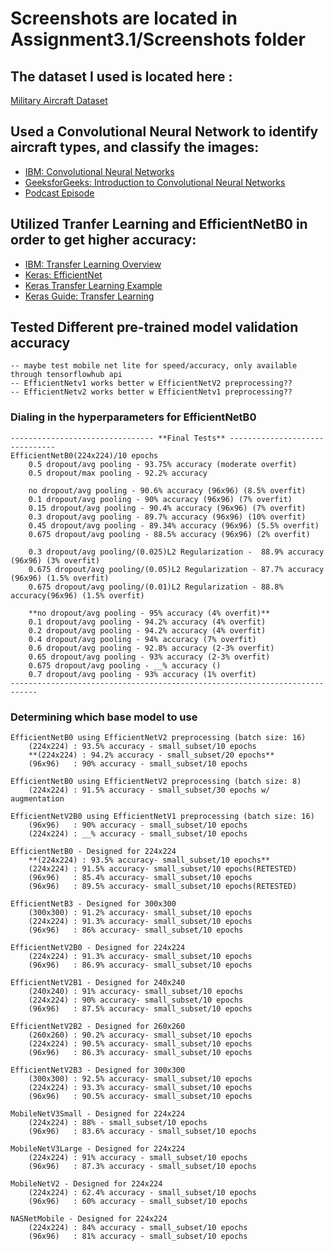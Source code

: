 # Screenshots are located in Assignment3.1/Screenshots folder

## **The dataset I used is located here :**
 [Military Aircraft Dataset](https://www.kaggle.com/datasets/nathanvititoe/military-aircraft-datasetsubset/data)

## **Used a Convolutional Neural Network to identify aircraft types, and classify the images:** 
- [IBM: Convolutional Neural Networks](https://www.ibm.com/think/topics/convolutional-neural-networks)
- [GeeksforGeeks: Introduction to Convolutional Neural Networks](https://www.geeksforgeeks.org/introduction-convolution-neural-network/)
- [Podcast Episode](https://open.spotify.com/episode/3WloHMXls2B7urlrcL6cCH?si=PmHsO3ThQi2QbKbqWAYG6g)


## **Utilized Tranfer Learning and EfficientNetB0 in order to get higher accuracy:**
- [IBM: Transfer Learning Overview](https://www.ibm.com/think/topics/transfer-learning#:~:text=Transfer%20learning%20is%20a%20machine,2)
- [Keras: EfficientNet](https://keras.io/api/applications/)
- [Keras Transfer Learning Example](https://keras.io/examples/vision/image_classification_efficientnet_fine_tuning/)
- [Keras Guide: Transfer Learning](https://keras.io/guides/transfer_learning/)


 ## **Tested Different pre-trained model validation accuracy**
    -- maybe test mobile net lite for speed/accuracy, only available through tensorflowhub api
    -- EfficientNetv1 works better w EfficientNetV2 preprocessing??
    -- EfficientNetv2 works better w EfficientNetv1 preprocessing?? 

### Dialing in the hyperparameters for EfficientNetB0
    -------------------------------- **Final Tests** -------------------------------
    EfficientNetB0(224x224)/10 epochs
        0.5 dropout/avg pooling - 93.75% accuracy (moderate overfit)
        0.5 dropout/max pooling - 92.2% accuracy

        no dropout/avg pooling - 90.6% accuracy (96x96) (8.5% overfit)
        0.1 dropout/avg pooling - 90% accuracy (96x96) (7% overfit)
        0.15 dropout/avg pooling - 90.4% accuracy (96x96) (7% overfit)
        0.3 dropout/avg pooling - 89.7% accuracy (96x96) (10% overfit)
        0.45 dropout/avg pooling - 89.34% accuracy (96x96) (5.5% overfit)
        0.675 dropout/avg pooling - 88.5% accuracy (96x96) (2% overfit)
        
        0.3 dropout/avg pooling/(0.025)L2 Regularization -  88.9% accuracy (96x96) (3% overfit)
        0.675 dropout/avg pooling/(0.05)L2 Regularization - 87.7% accuracy (96x96) (1.5% overfit)
        0.675 dropout/avg pooling/(0.01)L2 Regularization - 88.8% accuracy(96x96) (1.5% overfit) 

        **no dropout/avg pooling - 95% accuracy (4% overfit)**
        0.1 dropout/avg pooling - 94.2% accuracy (4% overfit)
        0.2 dropout/avg pooling - 94.2% accuracy (4% overfit)
        0.4 dropout/avg pooling - 94% accuracy (7% overfit)
        0.6 dropout/avg pooling - 92.8% accuracy (2-3% overfit)
        0.65 dropout/avg pooling - 93% accuracy (2-3% overfit)
        0.675 dropout/avg pooling - __% accuracy ()
        0.7 dropout/avg pooling - 93% accuracy (1% overfit)
    ----------------------------------------------------------------------------
    
### Determining which base model to use
    
    EfficientNetB0 using EfficientNetV2 preprocessing (batch size: 16)
        (224x224) : 93.5% accuracy - small_subset/10 epochs
        **(224x224) : 94.2% accuracy - small_subset/20 epochs**
        (96x96)   : 90% accuracy - small_subset/10 epochs

    EfficientNetB0 using EfficientNetV2 preprocessing (batch size: 8)
        (224x224) : 91.5% accuracy - small_subset/30 epochs w/ augmentation

    EfficientNetV2B0 using EfficientNetV1 preprocessing (batch size: 16)
        (96x96)   : 90% accuracy - small_subset/10 epochs
        (224x224) : __% accuracy - small_subset/10 epochs

    EfficientNetB0 - Designed for 224x224
        **(224x224) : 93.5% accuracy- small_subset/10 epochs** 
        (224x224) : 91.5% accuracy- small_subset/10 epochs(RETESTED)
        (96x96)   : 85.4% accuracy- small_subset/10 epochs
        (96x96)   : 89.5% accuracy- small_subset/10 epochs(RETESTED)

    EfficientNetB3 - Designed for 300x300
        (300x300) : 91.2% accuracy- small_subset/10 epochs
        (224x224) : 91.3% accuracy- small_subset/10 epochs
        (96x96)   : 86% accuracy- small_subset/10 epochs   
    
    EfficientNetV2B0 - Designed for 224x224
        (224x224) : 91.3% accuracy- small_subset/10 epochs
        (96x96)   : 86.9% accuracy- small_subset/10 epochs

    EfficientNetV2B1 - Designed for 240x240
        (240x240) : 91% accuracy- small_subset/10 epochs 
        (224x224) : 90% accuracy- small_subset/10 epochs
        (96x96)   : 87.5% accuracy- small_subset/10 epochs  
 
    EfficientNetV2B2 - Designed for 260x260
        (260x260) : 90.2% accuracy- small_subset/10 epochs 
        (224x224) : 90.5% accuracy- small_subset/10 epochs 
        (96x96)   : 86.3% accuracy- small_subset/10 epochs 

    EfficientNetV2B3 - Designed for 300x300
        (300x300) : 92.5% accuracy- small_subset/10 epochs 
        (224x224) : 93.3% accuracy- small_subset/10 epochs 
        (96x96)   : 90.5% accuracy- small_subset/10 epochs 

    MobileNetV3Small - Designed for 224x224
        (224x224) : 88% - small_subset/10 epochs
        (96x96)   : 83.6% accuracy - small_subset/10 epochs

    MobileNetV3Large - Designed for 224x224
        (224x224) : 91% accuracy - small_subset/10 epochs
        (96x96)   : 87.3% accuracy - small_subset/10 epochs
    
    MobileNetV2 - Designed for 224x224
        (224x224) : 62.4% accuracy - small_subset/10 epochs
        (96x96)   : 60% accuracy - small_subset/10 epochs

    NASNetMobile - Designed for 224x224
        (224x224) : 84% accuracy - small_subset/10 epochs
        (96x96)   : 81% accuracy - small_subset/10 epochs

